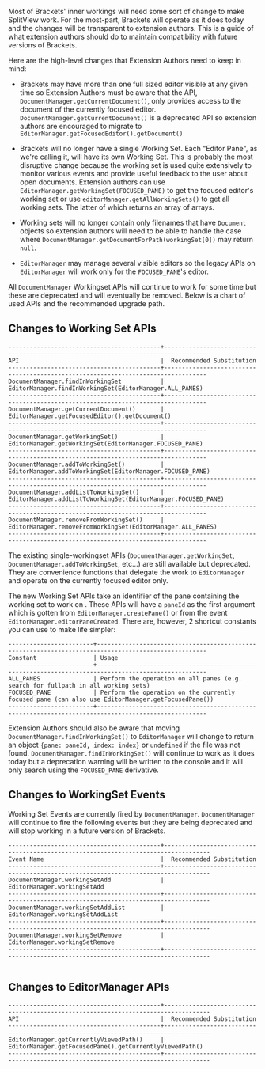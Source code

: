 Most of Brackets' inner workings will need some sort of change to make SplitView work.  For the most-part, Brackets will operate as it does today and the changes will be transparent to extension authors.  This is a guide of what extension authors should do to maintain compatibility with future versions of Brackets.

Here are the high-level changes that Extension Authors need to keep in mind:

* Brackets may have more than one full sized editor visible at any given time so Extension Authors must be aware that the API, `DocumentManager.getCurrentDocument()`, only provides access to the document of the currently focused editor.  `DocumentManager.getCurrentDocument()` is a deprecated API so extension authors are encouraged to migrate to `EditorManager.getFocusedEditor().getDocument()`  

* Brackets will no longer have a single Working Set.  Each "Editor Pane", as we're calling it, will have its own Working Set.  This is probably the most disruptive change because the working set is used quite extensively to monitor various events and provide useful feedback to the user about open documents.  Extension authors can use `EditorManager.getWorkingSet(FOCUSED_PANE)` to get the focused editor's working set or use `editorManager.getAllWorkingSets()` to get all working sets.  The latter of which returns an array of arrays.

* Working sets will no longer contain only filenames that have `Document` objects so extension authors will need to be able to handle the case where `DocumentManager.getDocumentForPath(workingSet[0])` may return `null`.

* `EditorManager` may manage several visible editors so the legacy APIs on `EditorManager` will work only for the `FOCUSED_PANE`'s editor.

All `DocumentManager` Workingset APIs will continue to work for some time but these are deprecated and will eventually be removed. Below is a chart of used APIs and the recommended upgrade path.

## Changes to Working Set APIs

```text
-------------------------------------------+----------------------------------------------------------------------------------
API                                        |  Recommended Substitution
-------------------------------------------+----------------------------------------------------------------------------------
DocumentManager.findInWorkingSet           |  EditorManager.findInWorkingSet(EditorManager.ALL_PANES) 
-------------------------------------------+----------------------------------------------------------------------------------
DocumentManager.getCurrentDocument()       |  EditorManager.getFocusedEditor().getDocument()              
-------------------------------------------+----------------------------------------------------------------------------------
DocumentManager.getWorkingSet()            |  EditorManager.getWorkingSet(EditorManager.FOCUSED_PANE)         
-------------------------------------------+----------------------------------------------------------------------------------
DocumentManager.addToWorkingSet()          |  EditorManager.addToWorkingSet(EditorManager.FOCUSED_PANE)         
-------------------------------------------+----------------------------------------------------------------------------------
DocumentManager.addListToWorkingSet()      |  EditorManager.addListToWorkingSet(EditorManager.FOCUSED_PANE)         
-------------------------------------------+----------------------------------------------------------------------------------
DocumentManager.removeFromWorkingSet()     |  EditorManager.removeFromWorkingSet(EditorManager.ALL_PANES)         
-------------------------------------------+----------------------------------------------------------------------------------
```
The existing single-workingset APIs (`DocumentManager.getWorkingSet`, `DocumentManager.addToWorkingSet`, etc...) are still available but deprecated. They are convenience functions that delegate the work to  `EditorManager` and operate on the currently focused editor only.

The new Working Set APIs take an identifier of the pane containing the working set to work on .  These APIs will have a `paneId` as the first argument which is gotten from `EditorManager.createPane()` or from the event `EditorManager.editorPaneCreated`. There are, however, 2 shortcut constants you can use to make life simpler:

```text
------------------------+-----------------------------------------------------------------------------------------------------
Constant                | Usage
------------------------+-----------------------------------------------------------------------------------------------------
ALL_PANES               | Perform the operation on all panes (e.g. search for fullpath in all working sets)
FOCUSED_PANE            | Perform the operation on the currently focused pane (can also use EditorManager.getFocusedPane())
------------------------+-----------------------------------------------------------------------------------------------------
```

Extension Authors should also be aware that moving `DocumentManager.findInWorkingSet()` to `EditorManager` will change to return an object `{pane: paneId, index: index}` or `undefined` if the file was not found.  `DocumentManager.findInWorkingSet()` will continue to work as it does today but a deprecation warning will be written to the console and it will only search using the `FOCUSED_PANE` derivative.

## Changes to WorkingSet Events

Working Set Events are currently fired by `DocumentManager`.  `DocumentManager` will continue to fire the following events but they are being deprecated and will stop working in a future version of Brackets. 

```text
-------------------------------------------+-----------------------------------------------------------------------------------
Event Name                                 |  Recommended Substitution
-------------------------------------------+-----------------------------------------------------------------------------------
DocumentManager.workingSetAdd              |  EditorManager.workingSetAdd
-------------------------------------------+-----------------------------------------------------------------------------------
DocumentManager.workingSetAddList          |  EditorManager.workingSetAddList         
-------------------------------------------+-----------------------------------------------------------------------------------
DocumentManager.workingSetRemove           |  EditorManager.workingSetRemove   
-------------------------------------------+-----------------------------------------------------------------------------------
  
```

## Changes to EditorManager APIs
```text
-------------------------------------------+-----------------------------------------------------------------------------------
API                                        |  Recommended Substitution
-------------------------------------------+-----------------------------------------------------------------------------------
EditorManager.getCurrentlyViewedPath()     |  EditorManager.getFocusedPane().getCurrentlyViewedPath()
-------------------------------------------+-----------------------------------------------------------------------------------
```
